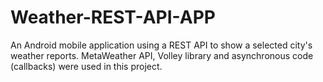 # Weather-REST-API-APP
An Android mobile application using a REST API to show a selected city's weather reports.
MetaWeather API, Volley library and asynchronous code (callbacks) were used in this project.
